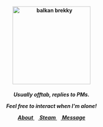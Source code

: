 <h4 align="center">
<img src="https://cdn.mos.cms.futurecdn.net/JDWak2Q8BVGrSfwJxUenDT.jpg" height="210" alt="balkan brekky">
<br>
</h4>
<h5 align="center">
  Usually offtab, replies to PMs.
<p align> Feel free to interact when I'm alone! </p>
  
<a href=https://rentry.co/su> About </a>⠀<a href=https://steamcommunity.com/id/katocha/> Steam </a>⠀<a href=https://neospring.org/@gantz> Message </a>
